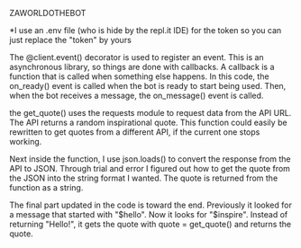 ZAWORLDOTHEBOT



*I use an .env file (who is hide by the repl.it IDE) for the token so you can just replace the "token" by yours  



The @client.event() decorator is used to register an event. This is an asynchronous library, so things are done with callbacks. 
A callback is a function that is called when something else happens. 
In this code, the on_ready() event is called when the bot is ready to start being used.
Then, when the bot receives a message, the on_message() event is called.



the get_quote() uses the requests module to request data from the API URL.
The API returns a random inspirational quote. 
This function could easily be rewritten to get quotes from a different API, if the current one stops working.


Next inside the function, I use json.loads() to convert the response from the API to JSON. 
Through trial and error I figured out how to get the quote from the JSON into the string format I wanted. 
The quote is returned from the function as a string.

The final part updated in the code is toward the end. 
Previously it looked for a message that started with "$hello".
Now it looks for "$inspire".
Instead of returning "Hello!", it gets the quote with quote = get_quote() and returns the quote.
